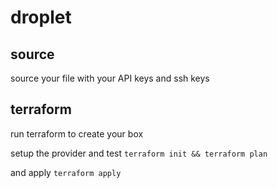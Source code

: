 # droplet

## source 

source your file with your API keys and ssh keys

## terraform

run terraform to create your box

setup the provider and test
   ```terraform init && terraform plan```
   
and apply
   ```terraform apply```
   
   
